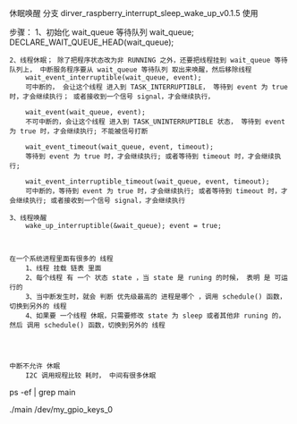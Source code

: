 休眠唤醒
    分支
        dirver_raspberry_interrupt_sleep_wake_up_v0.1.5
使用 


步骤：
    1、初始化 wait_queue 等待队列
        wait_queue; DECLARE_WAIT_QUEUE_HEAD(wait_queue);

    2、线程休眠； 除了把程序状态改为非 RUNNING 之外，还要把线程挂到 wait_queue 等待队列上， 中断服务程序要从 wait_queue 等待队列 取出来唤醒，然后移除线程
        wait_event_interruptible(wait_queue, event);
        可中断的， 会让这个线程 进入到 TASK_INTERRUPTIBLE， 等待到 event 为 true 时，才会继续执行； 或者接收到一个信号 signal，才会继续执行，

        wait_event(wait_queue, event);
        不可中断的，会让这个线程 进入到 TASK_UNINTERRUPTIBLE 状态， 等待到 event 为 true 时，才会继续执行; 不能被信号打断

        wait_event_timeout(wait_queue, event, timeout);
        等待到 event 为 true 时，才会继续执行; 或者等待到 timeout 时，才会继续执行;

        wait_event_interruptible_timeout(wait_queue, event, timeout);
        可中断的，等待到 event 为 true 时，才会继续执行; 或者等待到 timeout 时，才会继续执行; 或者接收到一个信号 signal，才会继续执行

    3、线程唤醒
        wake_up_interruptible(&wait_queue); event = true;



    在一个系统进程里面有很多的 线程
        1、线程 挂载 链表 里面
        2、每个线程 有 一个 状态 state ，当 state 是 runing 的时候， 表明 是 可运行的
        3、当中断发生时，就会 判断 优先级最高的 进程是哪个 ，调用 schedule() 函数，切换到另外的 线程
        4、如果要 一个线程 休眠，只需要修改 state 为 sleep 或者其他非 runing 的，然后 调用 schedule() 函数，切换到另外的 线程




    中断不允许 休眠
        I2C 调用规程比较 耗时， 中间有很多休眠
    



ps -ef | grep main

 ./main /dev/my_gpio_keys_0

